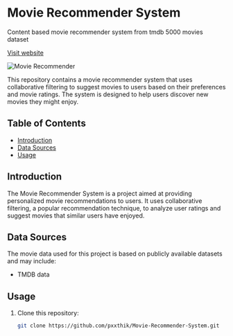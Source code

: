 # Movie Recommender System
Content based movie recommender system from tmdb 5000 movies dataset

[Visit website](https://moviesrecommendersystem.streamlit.app/)

![Movie Recommender](https://149695847.v2.pressablecdn.com/wp-content/uploads/2020/08/stars-movies-1200x670-1.jpg)

This repository contains a movie recommender system that uses collaborative filtering to suggest movies to users based on their preferences and movie ratings. The system is designed to help users discover new movies they might enjoy.

## Table of Contents

- [Introduction](#introduction)
- [Data Sources](#data-sources)
- [Usage](#usage)

## Introduction

The Movie Recommender System is a project aimed at providing personalized movie recommendations to users. It uses collaborative filtering, a popular recommendation technique, to analyze user ratings and suggest movies that similar users have enjoyed.

## Data Sources

The movie data used for this project is based on publicly available datasets and may include:

- TMDB data

## Usage

1. Clone this repository:
   ```bash
   git clone https://github.com/pxxthik/Movie-Recommender-System.git
